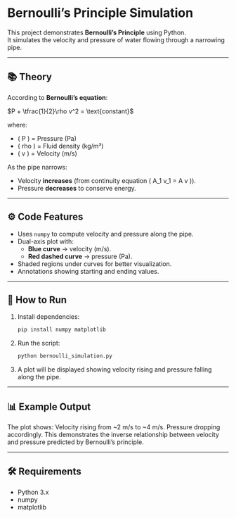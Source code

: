 # Bernoulli’s Principle Simulation

This project demonstrates **Bernoulli’s Principle** using Python.  
It simulates the velocity and pressure of water flowing through a narrowing pipe.

---

## 📚 Theory

According to **Bernoulli’s equation**:

$P + \tfrac{1}{2}\rho v^2 = \text{constant}$

where:
- \( P \) = Pressure (Pa)  
- \( rho \) = Fluid density (kg/m³)  
- \( v \) = Velocity (m/s)  

As the pipe narrows:
- Velocity **increases** (from continuity equation \( A_1 v_1 = A v \)).  
- Pressure **decreases** to conserve energy.

---

## ⚙️ Code Features
- Uses `numpy` to compute velocity and pressure along the pipe.  
- Dual-axis plot with:
  - **Blue curve** → velocity (m/s).  
  - **Red dashed curve** → pressure (Pa).  
- Shaded regions under curves for better visualization.  
- Annotations showing starting and ending values.  

---

## 🚀 How to Run
1. Install dependencies:
   ```bash
   pip install numpy matplotlib
   ```
2. Run the script:
   ```bash
   python bernoulli_simulation.py
   ```
3. A plot will be displayed showing velocity rising and pressure falling along the pipe.

---

## 📊 Example Output

The plot shows:
Velocity rising from ~2 m/s to ~4 m/s.
Pressure dropping accordingly.
This demonstrates the inverse relationship between velocity and pressure predicted by Bernoulli’s principle.

---

## 🛠 Requirements

- Python 3.x
- numpy
- matplotlib